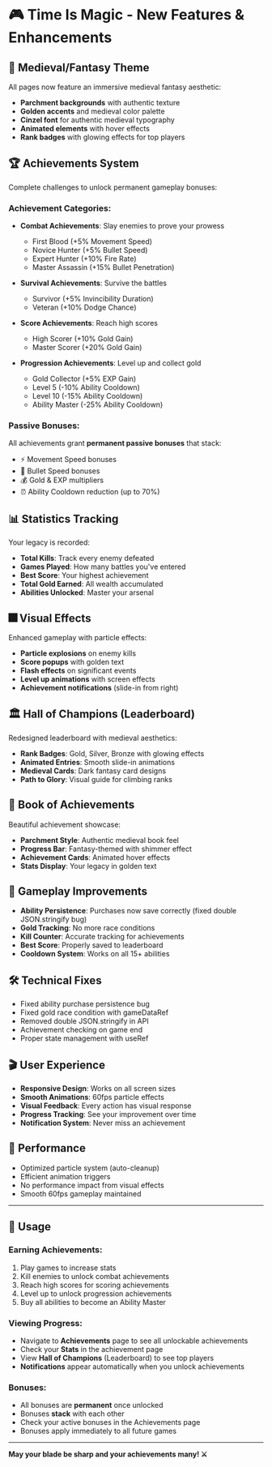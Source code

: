 # 🎮 Time Is Magic - New Features & Enhancements

## 🎨 Medieval/Fantasy Theme

All pages now feature an immersive medieval fantasy aesthetic:

- **Parchment backgrounds** with authentic texture
- **Golden accents** and medieval color palette
- **Cinzel font** for authentic medieval typography
- **Animated elements** with hover effects
- **Rank badges** with glowing effects for top players

## 🏆 Achievements System

Complete challenges to unlock permanent gameplay bonuses:

### Achievement Categories:

- **Combat Achievements**: Slay enemies to prove your prowess

  - First Blood (+5% Movement Speed)
  - Novice Hunter (+5% Bullet Speed)
  - Expert Hunter (+10% Fire Rate)
  - Master Assassin (+15% Bullet Penetration)

- **Survival Achievements**: Survive the battles

  - Survivor (+5% Invincibility Duration)
  - Veteran (+10% Dodge Chance)

- **Score Achievements**: Reach high scores

  - High Scorer (+10% Gold Gain)
  - Master Scorer (+20% Gold Gain)

- **Progression Achievements**: Level up and collect gold
  - Gold Collector (+5% EXP Gain)
  - Level 5 (-10% Ability Cooldown)
  - Level 10 (-15% Ability Cooldown)
  - Ability Master (-25% Ability Cooldown)

### Passive Bonuses:

All achievements grant **permanent passive bonuses** that stack:

- ⚡ Movement Speed bonuses
- 🎯 Bullet Speed bonuses
- 💰 Gold & EXP multipliers
- ⏰ Ability Cooldown reduction (up to 70%)

## 📊 Statistics Tracking

Your legacy is recorded:

- **Total Kills**: Track every enemy defeated
- **Games Played**: How many battles you've entered
- **Best Score**: Your highest achievement
- **Total Gold Earned**: All wealth accumulated
- **Abilities Unlocked**: Master your arsenal

## 🎆 Visual Effects

Enhanced gameplay with particle effects:

- **Particle explosions** on enemy kills
- **Score popups** with golden text
- **Flash effects** on significant events
- **Level up animations** with screen effects
- **Achievement notifications** (slide-in from right)

## 🏛️ Hall of Champions (Leaderboard)

Redesigned leaderboard with medieval aesthetics:

- **Rank Badges**: Gold, Silver, Bronze with glowing effects
- **Animated Entries**: Smooth slide-in animations
- **Medieval Cards**: Dark fantasy card designs
- **Path to Glory**: Visual guide for climbing ranks

## 📖 Book of Achievements

Beautiful achievement showcase:

- **Parchment Style**: Authentic medieval book feel
- **Progress Bar**: Fantasy-themed with shimmer effect
- **Achievement Cards**: Animated hover effects
- **Stats Display**: Your legacy in golden text

## 🎯 Gameplay Improvements

- **Ability Persistence**: Purchases now save correctly (fixed double JSON.stringify bug)
- **Gold Tracking**: No more race conditions
- **Kill Counter**: Accurate tracking for achievements
- **Best Score**: Properly saved to leaderboard
- **Cooldown System**: Works on all 15+ abilities

## 🛠️ Technical Fixes

- Fixed ability purchase persistence bug
- Fixed gold race condition with gameDataRef
- Removed double JSON.stringify in API
- Achievement checking on game end
- Proper state management with useRef

## 🎬 User Experience

- **Responsive Design**: Works on all screen sizes
- **Smooth Animations**: 60fps particle effects
- **Visual Feedback**: Every action has visual response
- **Progress Tracking**: See your improvement over time
- **Notification System**: Never miss an achievement

## 🚀 Performance

- Optimized particle system (auto-cleanup)
- Efficient animation triggers
- No performance impact from visual effects
- Smooth 60fps gameplay maintained

---

## 📝 Usage

### Earning Achievements:

1. Play games to increase stats
2. Kill enemies to unlock combat achievements
3. Reach high scores for scoring achievements
4. Level up to unlock progression achievements
5. Buy all abilities to become an Ability Master

### Viewing Progress:

- Navigate to **Achievements** page to see all unlockable achievements
- Check your **Stats** in the achievement page
- View **Hall of Champions** (Leaderboard) to see top players
- **Notifications** appear automatically when you unlock achievements

### Bonuses:

- All bonuses are **permanent** once unlocked
- Bonuses **stack** with each other
- Check your active bonuses in the Achievements page
- Bonuses apply immediately to all future games

---

**May your blade be sharp and your achievements many! ⚔️**
